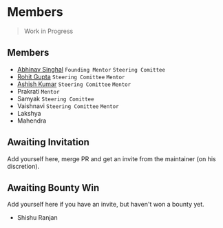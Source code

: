 # Members

> Work in Progress

## Members

- [Abhinav Singhal](./umunbeing.md) `Founding Mentor` `Steering Comittee`
- [Rohit Gupta](./whyrohitwhy.md) `Steering Comittee` `Mentor`
- [Ashish Kumar](./codewithashish.md) `Steering Comittee` `Mentor`
- Prakrati  `Mentor`
- Samyak `Steering Comittee`
- Vaishnavi `Steering Comittee` `Mentor`
- Lakshya
- Mahendra

## Awaiting Invitation

Add yourself here, merge PR and get an invite from the maintainer (on his discretion).

## Awaiting Bounty Win

Add yourself here if you have an invite, but haven't won a bounty yet.

- Shishu Ranjan
